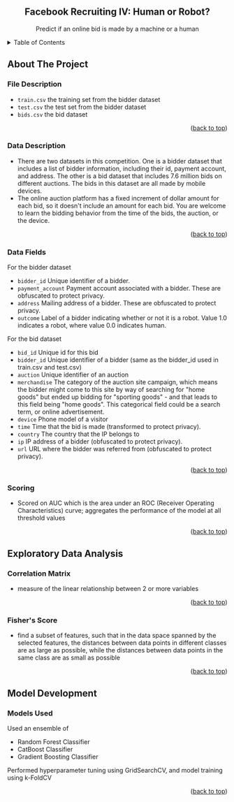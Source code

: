 <div id="top"></div>

<!-- PROJECT LOGO -->
<br />
<div align="center">
  <h2>Facebook Recruiting IV: Human or Robot?</h2>
  <p>Predict if an online bid is made by a machine or a human</p>
</div>



<!-- TABLE OF CONTENTS -->
<details>
  <summary>Table of Contents</summary>
  <ol>
    <li>
      <a href="#about-the-project">About The Project</a>
      <ul>
        <li><a href="#built-with">Built With</a></li>
      </ul>
    </li>
    <li>
      <a href="#getting-started">Getting Started</a>
      <ul>
        <li><a href="#prerequisites">Prerequisites</a></li>
        <li><a href="#installation">Installation</a></li>
      </ul>
    </li>
    <li><a href="#usage">Usage</a></li>
    <li><a href="#roadmap">Roadmap</a></li>
    <li><a href="#contributing">Contributing</a></li>
    <li><a href="#license">License</a></li>
    <li><a href="#contact">Contact</a></li>
    <li><a href="#acknowledgments">Acknowledgments</a></li>
  </ol>
</details>



<!-- ABOUT THE PROJECT -->
## About The Project

### File Description
* `train.csv` the training set from the bidder dataset
* `test.csv` the test set from the bidder dataset
* `bids.csv` the bid dataset

<p align="right">(<a href="#top">back to top</a>)</p>

### Data Description
* There are two datasets in this competition. One is a bidder dataset that includes a list of bidder information, including their id, payment account, and address. The other is a bid dataset that includes 7.6 million bids on different auctions. The bids in this dataset are all made by mobile devices.
* The online auction platform has a fixed increment of dollar amount for each bid, so it doesn't include an amount for each bid. You are welcome to learn the bidding behavior from the time of the bids, the auction, or the device. 

<p align="right">(<a href="#top">back to top</a>)</p>

### Data Fields
For the bidder dataset
* `bidder_id` Unique identifier of a bidder.
* `payment_account` Payment account associated with a bidder. These are obfuscated to protect privacy. 
* `address` Mailing address of a bidder. These are obfuscated to protect privacy. 
* `outcome` Label of a bidder indicating whether or not it is a robot. Value 1.0 indicates a robot, where value 0.0 indicates human. 

For the bid dataset
* `bid_id` Unique id for this bid
* `bidder_id` Unique identifier of a bidder (same as the bidder_id used in train.csv and test.csv)
* `auction` Unique identifier of an auction
* `merchandise` The category of the auction site campaign, which means the bidder might come to this site by way of searching for "home goods" but ended up bidding for "sporting goods" - and that leads to this field being "home goods". This categorical field could be a search term, or online advertisement. 
* `device` Phone model of a visitor
* `time` Time that the bid is made (transformed to protect privacy).
* `country` The country that the IP belongs to
* `ip` IP address of a bidder (obfuscated to protect privacy).
* `url` URL where the bidder was referred from (obfuscated to protect privacy). 

<p align="right">(<a href="#top">back to top</a>)</p>

### Scoring
* Scored on AUC which is the area under an ROC (Receiver Operating Characteristics) curve; aggregates the performance of the model at all threshold values

<p align="right">(<a href="#top">back to top</a>)</p>

## Exploratory Data Analysis

### Correlation Matrix
* measure of the linear relationship between 2 or more variables

<p align="right">(<a href="#top">back to top</a>)</p>

### Fisher's Score
* find a subset of features, such that in the data space spanned by the selected features, the distances between data points in different classes are as large as possible, while the distances between data points in the same class are as small as possible

<p align="right">(<a href="#top">back to top</a>)</p>


## Model Development

### Models Used
Used an ensemble of 
* Random Forest Classifier
* CatBoost Classifier
* Gradient Boosting Classifier

Performed hyperparameter tuning using GridSearchCV, and model training using k-FoldCV

<p align="right">(<a href="#top">back to top</a>)</p>
